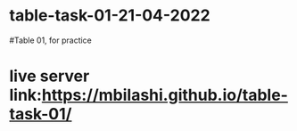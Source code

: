 # table-task-01-21-04-2022
#Table 01, for practice 

# live server link:https://mbilashi.github.io/table-task-01/
